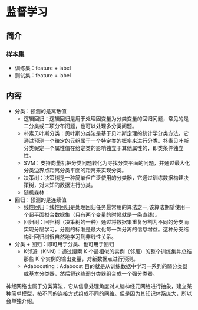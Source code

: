 # 监督学习

## 简介

### 样本集

- 训练集：feature + label
- 测试集：feature + label

## 内容

- 分类：预测的是离散值
  - 逻辑回归：逻辑回归是用于处理因变量为分类变量的回归问题，常见的是二分类或二项分布问题，也可以处理多分类问题。
  - 朴素贝叶斯分类：贝叶斯分类法是基于贝叶斯定理的统计学分类方法。它通过预测一个给定的元组属于一个特定类的概率来进行分类。朴素贝叶斯分类假定一个属性值在给定类的影响独立于其他属性的，即类条件独立性。
  - SVM：支持向量机把分类问题转化为寻找分类平面的问题，并通过最大化分类边界点距离分类平面的距离来实现分类。
  - 决策树：决策树是一种简单但广泛使用的分类器，它通过训练数据构建决策树，对未知的数据进行分类。
  - 随机森林：
- 回归：预测的是连续值
  - 线性回归：线性回归是处理回归任务最常用的算法之一,该算法期望使用一个超平面拟合数据集（只有两个变量的时候就是一条直线）。
  - 回归树：回归树（决策树的一种）通过将数据集重复分割为不同的分支而实现分层学习，分割的标准是最大化每一次分离的信息增益。这种分支结构让回归树很自然地学习到非线性关系。
- 分类 + 回归：即可用于分类、也可用于回归
  - K邻近（KNN）：通过搜索 K 个最相似的实例（邻居）的整个训练集并总结那些 K 个实例的输出变量，对新数据点进行预测。
  - Adaboosting：Adaboost 目的就是从训练数据中学习一系列的弱分类器或基本分类器，然后将这些弱分类器组合成一个强分类器。

神经网络也属于分类算法，它从信息处理角度对人脑神经元网络进行抽象，建立某种简单模型，按不同的连接方式组成不同的网络。但是因为其知识体系庞大，所以会单独介绍。